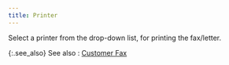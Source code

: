 ```yaml
---
title: Printer
---
```



Select a printer from the drop-down list, for printing the fax/letter.


{:.see_also}
See also
: [Customer  Fax](JavaScript:RelatedTopics1.Click())<!--Metadata type="DesignerControl" startspan
<object CLASSID="clsid:ADB880A6-D8FF-11CF-9377-00AA003B7A11"
	ID=RelatedTopics1
	TYPE="application/x-oleobject">
</object>-->

<object classid="clsid:ADB880A6-D8FF-11CF-9377-00AA003B7A11" id="RelatedTopics1" type="application/x-oleobject"> 
 <param name="Command" value="Related Topics">
<param name="Window" value="second">
<param name="Item1" value="Customer Fax;{{site.mc_chm}}/customer-profile-options/other-options/customer_fax_customer_profile_options.html">
</object><!--Metadata type="DesignerControl" endspan-->
